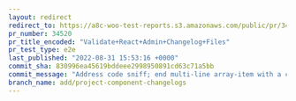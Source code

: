 ```yaml
---
layout: redirect
redirect_to: https://a8c-woo-test-reports.s3.amazonaws.com/public/pr/34520/e2e/index.html
pr_number: 34520
pr_title_encoded: "Validate+React+Admin+Changelog+Files"
pr_test_type: e2e
last_published: "2022-08-31 15:53:16 +0000"
commit_sha: 830996ea45619bddeee2998950891cd63c71a5bb
commit_message: "Address code sniff; end multi-line array-item with a comma."
branch_name: add/project-component-changelogs
---
```

